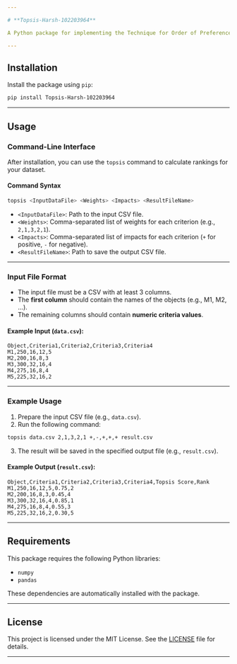 ```yaml
---

# **Topsis-Harsh-102203964**

A Python package for implementing the Technique for Order of Preference by Similarity to Ideal Solution (TOPSIS) method. This method is used for multi-criteria decision-making.

---
```


## **Installation**

Install the package using `pip`:

```bash
pip install Topsis-Harsh-102203964
```

---

## **Usage**

### **Command-Line Interface**

After installation, you can use the `topsis` command to calculate rankings for your dataset.

#### **Command Syntax**
```bash
topsis <InputDataFile> <Weights> <Impacts> <ResultFileName>
```

- `<InputDataFile>`: Path to the input CSV file.
- `<Weights>`: Comma-separated list of weights for each criterion (e.g., `2,1,3,2,1`).
- `<Impacts>`: Comma-separated list of impacts for each criterion (`+` for positive, `-` for negative).
- `<ResultFileName>`: Path to save the output CSV file.

---

### **Input File Format**
- The input file must be a CSV with at least 3 columns.
- The **first column** should contain the names of the objects (e.g., M1, M2, ...).
- The remaining columns should contain **numeric criteria values**.

#### Example Input (`data.csv`):
```csv
Object,Criteria1,Criteria2,Criteria3,Criteria4
M1,250,16,12,5
M2,200,16,8,3
M3,300,32,16,4
M4,275,16,8,4
M5,225,32,16,2
```

---

### **Example Usage**
1. Prepare the input CSV file (e.g., `data.csv`).
2. Run the following command:

```bash
topsis data.csv 2,1,3,2,1 +,-,+,+,+ result.csv
```

3. The result will be saved in the specified output file (e.g., `result.csv`).

#### Example Output (`result.csv`):
```csv
Object,Criteria1,Criteria2,Criteria3,Criteria4,Topsis Score,Rank
M1,250,16,12,5,0.75,2
M2,200,16,8,3,0.45,4
M3,300,32,16,4,0.85,1
M4,275,16,8,4,0.55,3
M5,225,32,16,2,0.30,5
```

---

## **Requirements**

This package requires the following Python libraries:
- `numpy`
- `pandas`

These dependencies are automatically installed with the package.

---

## **License**

This project is licensed under the MIT License. See the [LICENSE](LICENSE) file for details.

---

